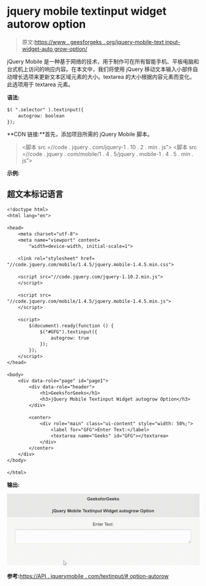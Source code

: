 # jquery mobile textinput widget autorow option

> 原文:[https://www . geesforgeks . org/jquery-mobile-text input-widget-auto grow-option/](https://www.geeksforgeeks.org/jquery-mobile-textinput-widget-autogrow-option/)

jQuery Mobile 是一种基于网络的技术，用于制作可在所有智能手机、平板电脑和台式机上访问的响应内容。在本文中，我们将使用 jQuery 移动文本输入小部件自动增长选项来更新文本区域元素的大小。textarea 的大小根据内容元素而变化。此选项用于 textarea 元素。

**语法:**

```
$( ".selector" ).textinput({
    autogrow: boolean
});
```

**CDN 链接:**首先，添加项目所需的 jQuery Mobile 脚本。

> <link rel="”stylesheet”" href="”//code.jquery.com/mobile/1.4.5/jquery.mobile-1.4.5.min.css”">
> <脚本 src =//code . jquery . com/jquery-1 . 10 . 2 . min . js”></脚本>
> <脚本 src =//code . jquery . com/mobile/1 . 4 . 5/jquery . mobile-1 . 4 . 5 . min . js”></脚本>

**示例:**

## 超文本标记语言

```
<!doctype html>
<html lang="en">

<head>
    <meta charset="utf-8">
    <meta name="viewport" content=
        "width=device-width, initial-scale=1">

    <link rel="stylesheet" href=
"//code.jquery.com/mobile/1.4.5/jquery.mobile-1.4.5.min.css">

    <script src="//code.jquery.com/jquery-1.10.2.min.js">
    </script>

    <script src=
"//code.jquery.com/mobile/1.4.5/jquery.mobile-1.4.5.min.js">
    </script>

    <script>
        $(document).ready(function () {
            $("#GFG").textinput({
                autogrow: true
            });
        });
    </script>
</head>

<body>
    <div data-role="page" id="page1">
        <div data-role="header">
            <h1>GeeksforGeeks</h1>
            <h3>jQuery Mobile Textinput Widget autogrow Option</h3>
        </div>

        <center>
            <div role="main" class="ui-content" style="width: 50%;">
                <label for="GFG">Enter Text:</label>
                <textarea name="Geeks" id="GFG"></textarea>
            </div>
        </center>
    </div>
</body>

</html>
```

**输出:**

![](img/c8bea24283540425b3fa35458036b684.png)

**参考:**[https://API . jquerymobile . com/textinput/# option-autorow](https://api.jquerymobile.com/textinput/#option-autogrow)
